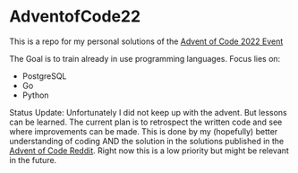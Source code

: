 # AdventofCode22

This is a repo for my personal solutions of the [Advent of Code 2022 Event](https://adventofcode.com/)

The Goal is to train already in use programming languages.
Focus lies on: 
* PostgreSQL
* Go
* Python

Status Update: Unfortunately I did not keep up with the advent. But lessons can be learned. The current plan is to retrospect the written code and see where improvements can be made. This is done by my (hopefully) better understanding of coding AND the solution in the solutions published in the [Advent of Code Reddit](https://www.reddit.com/r/adventofcode/). Right now this is a low priority but might be relevant in the future.
